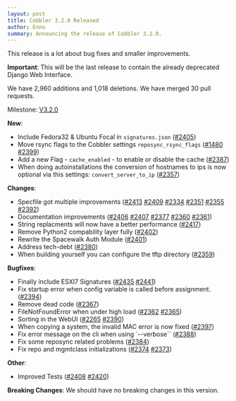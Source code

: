 ```yaml
---
layout: post
title: Cobbler 3.2.0 Released
author: Enno
summary: Announcing the release of Cobbler 3.2.0.
---
```


This release is a lot about bug fixes and smaller improvements.

**Important**: This will be the last release to contain the already deprecated Django Web Interface.

We have 2,960 additions and 1,018 deletions. We have merged 30 pull requests.

Milestone: [V3.2.0](https://github.com/cobbler/cobbler/milestone/7)

**New**:

- Include Fedora32 & Ubuntu Focal in `signatures.json` ([#2405](https://github.com/cobbler/cobbler/pull/2405))
- Move rsync flags to the Cobbler settings `reposync_rsync_flags`
  ([#1480](https://github.com/cobbler/cobbler/issues/1480) [#2399](https://github.com/cobbler/cobbler/pull/2399))
- Add a new Flag - `cache_enabled` - to enable or disable the cache
  ([#2387](https://github.com/cobbler/cobbler/pull/2387))
- When doing autoinstallations the conversion of hostnames to ips is now optional via this settings:
  `convert_server_to_ip` ([#2357](https://github.com/cobbler/cobbler/pull/2357))

**Changes**:

- Specfile got multiple improvements ([#2413](https://github.com/cobbler/cobbler/pull/2413)
  [#2409](https://github.com/cobbler/cobbler/pull/2409) [#2334](https://github.com/cobbler/cobbler/issues/2334)
  [#2351](https://github.com/cobbler/cobbler/pull/2351) [#2355](https://github.com/cobbler/cobbler/pull/2355)
  [#2392](https://github.com/cobbler/cobbler/pull/2392))
- Documentation improvements ([#2406](https://github.com/cobbler/cobbler/issues/2406)
  [#2407](https://github.com/cobbler/cobbler/pull/2407) [#2377](https://github.com/cobbler/cobbler/pull/2377)
  [#2360](https://github.com/cobbler/cobbler/pull/2360) [#2361](https://github.com/cobbler/cobbler/pull/2361))
- String replacments will now have a better performance ([#2417](https://github.com/cobbler/cobbler/pull/2417))
- Remove Python2 compability layer fully ([#2402](https://github.com/cobbler/cobbler/pull/2402))
- Rewrite the Spacewalk Auth Module ([#2401](https://github.com/cobbler/cobbler/pull/2401))
- Address tech-debt ([#2380](https://github.com/cobbler/cobbler/pull2380/))
- When building yourself you can configure the tftp directory ([#2359](https://github.com/cobbler/cobbler/pull/2359))

**Bugfixes**:

- Finally include ESXI7 Signatures ([#2435](https://github.com/cobbler/cobbler/pull/2435)
  [#2441](https://github.com/cobbler/cobbler/pull/2441))
- Fix startup error when config variable is called before assignment.
  ([#2394](https://github.com/cobbler/cobbler/pull/2394))
- Remove dead code ([#2367](https://github.com/cobbler/cobbler/pull/2367))
- FileNotFoundError when under high load ([#2362](https://github.com/cobbler/cobbler/issues/2362)
  [#2365](https://github.com/cobbler/cobbler/pull/2365))
- Sorting in the WebUI ([#2265](https://github.com/cobbler/cobbler/issues/2265)
  [#2390](https://github.com/cobbler/cobbler/pull/2390))
- When copying a system, the invalid MAC error is now fixed ([#2397](https://github.com/cobbler/cobbler/pull/2397))
- Fix error message on the cli when using `--verbose`` ([#2388](https://github.com/cobbler/cobbler/pull/2388))
- Fix some reposync related problems ([#2384](https://github.com/cobbler/cobbler/pull/2384))
- Fix repo and mgmtclass initializations ([#2374](https://github.com/cobbler/cobbler/pull/2374)
  [#2373](https://github.com/cobbler/cobbler/issues/2373))

**Other**:

- Improved Tests ([#2408](https://github.com/cobbler/cobbler/pull/2408)
  [#2420](https://github.com/cobbler/cobbler/pull/2420))

**Breaking Changes**: We should have no breaking changes in this version.